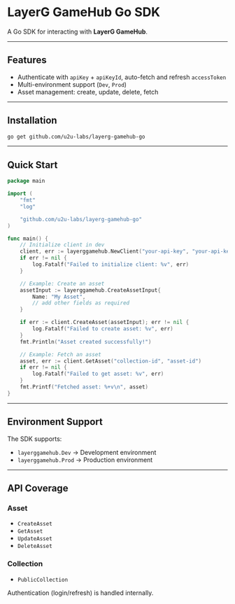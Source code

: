 # LayerG GameHub Go SDK

A Go SDK for interacting with **LayerG GameHub**.

---

## Features

- Authenticate with `apiKey` + `apiKeyId`, auto-fetch and refresh `accessToken`
- Multi-environment support (`Dev`, `Prod`)
- Asset management: create, update, delete, fetch

---

## Installation

```bash
go get github.com/u2u-labs/layerg-gamehub-go
```

---

## Quick Start

```go
package main

import (
    "fmt"
    "log"

    "github.com/u2u-labs/layerg-gamehub-go"
)

func main() {
    // Initialize client in dev
    client, err := layerggamehub.NewClient("your-api-key", "your-api-key-id", layerggamehub.Dev)
    if err != nil {
        log.Fatalf("Failed to initialize client: %v", err)
    }

    // Example: Create an asset
    assetInput := layerggamehub.CreateAssetInput{
        Name: "My Asset",
        // add other fields as required
    }

    if err := client.CreateAsset(assetInput); err != nil {
        log.Fatalf("Failed to create asset: %v", err)
    }
    fmt.Println("Asset created successfully!")

    // Example: Fetch an asset
    asset, err := client.GetAsset("collection-id", "asset-id")
    if err != nil {
        log.Fatalf("Failed to get asset: %v", err)
    }
    fmt.Printf("Fetched asset: %+v\n", asset)
}
```

---

## Environment Support

The SDK supports:

- `layerggamehub.Dev` → Development environment
- `layerggamehub.Prod` → Production environment

---

## API Coverage

### Asset

- `CreateAsset`
- `GetAsset`
- `UpdateAsset`
- `DeleteAsset`

### Collection

- `PublicCollection`

Authentication (login/refresh) is handled internally.
